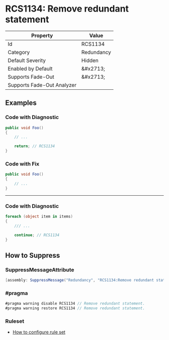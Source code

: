 # RCS1134: Remove redundant statement

| Property | Value |
| -------- | ----- |
| Id | RCS1134 |
| Category | Redundancy |
| Default Severity | Hidden |
| Enabled by Default | &\#x2713; |
| Supports Fade\-Out | &\#x2713; |
| Supports Fade\-Out Analyzer |  |

## Examples

### Code with Diagnostic

```csharp
public void Foo()
{
    // ...

    return; // RCS1134
}
```

### Code with Fix

```csharp
public void Foo()
{
    // ...
}
```
___
### Code with Diagnostic

```csharp
foreach (object item in items)
{
    /// ...

    continue; // RCS1134
}
```

## How to Suppress

### SuppressMessageAttribute

```csharp
[assembly: SuppressMessage("Redundancy", "RCS1134:Remove redundant statement.", Justification = "<Pending>")]
```

### \#pragma

```csharp
#pragma warning disable RCS1134 // Remove redundant statement.
#pragma warning restore RCS1134 // Remove redundant statement.
```

### Ruleset

* [How to configure rule set](../HowToConfigureAnalyzers.md)
